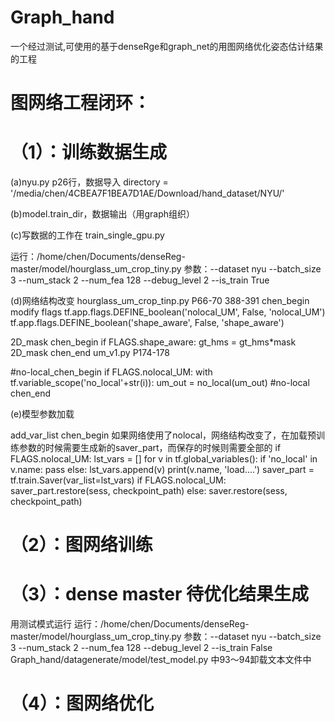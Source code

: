 # Graph_hand
一个经过测试,可使用的基于denseRge和graph_net的用图网络优化姿态估计结果的工程
# 图网络工程闭环：
# （1）：训练数据生成

(a)nyu.py p26行，数据导入
directory = '/media/chen/4CBEA7F1BEA7D1AE/Download/hand_dataset/NYU/'

(b)model.train_dir，数据输出（用graph组织）

(c)写数据的工作在 train_single_gpu.py

运行：/home/chen/Documents/denseReg-master/model/hourglass_um_crop_tiny.py
参数：--dataset nyu --batch_size 3 --num_stack 2 --num_fea 128 --debug_level 2 --is_train True

(d)网络结构改变
hourglass_um_crop_tinp.py P66-70   388-391
chen_begin modify flags
tf.app.flags.DEFINE_boolean('nolocal_UM', False,
                            'nolocal_UM')
tf.app.flags.DEFINE_boolean('shape_aware', False,
                            'shape_aware')

2D_mask chen_begin
if FLAGS.shape_aware:
    gt_hms = gt_hms*mask
2D_mask chen_end
um_v1.py  P174-178

#no-local_chen_begin
if FLAGS.nolocal_UM:
    with tf.variable_scope('no_local'+str(i)):
        um_out = no_local(um_out)
#no-local chen_end

(e)模型参数加载

add_var_list chen_begin  如果网络使用了nolocal，网络结构改变了，在加载预训练参数的时候需要生成新的saver_part，而保存的时候则需要全部的
if FLAGS.nolocal_UM:
    lst_vars = []
    for v in tf.global_variables():
        if 'no_local' in v.name:
            pass
        else:
            lst_vars.append(v)
            print(v.name, 'load....')
    saver_part = tf.train.Saver(var_list=lst_vars)
if FLAGS.nolocal_UM:
    saver_part.restore(sess, checkpoint_path)
else:
    saver.restore(sess, checkpoint_path)


# （2）：图网络训练
# （3）：dense master 待优化结果生成
用测试模式运行
运行：/home/chen/Documents/denseReg-master/model/hourglass_um_crop_tiny.py
参数：--dataset nyu --batch_size 3 --num_stack 2 --num_fea 128 --debug_level 2 --is_train False
Graph_hand/datagenerate/model/test_model.py 中93～94卸载文本文件中

# （4）：图网络优化

